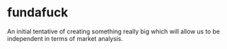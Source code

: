 # fundafuck
An initial tentative of creating something really big which will allow us to be independent in terms of market analysis.
